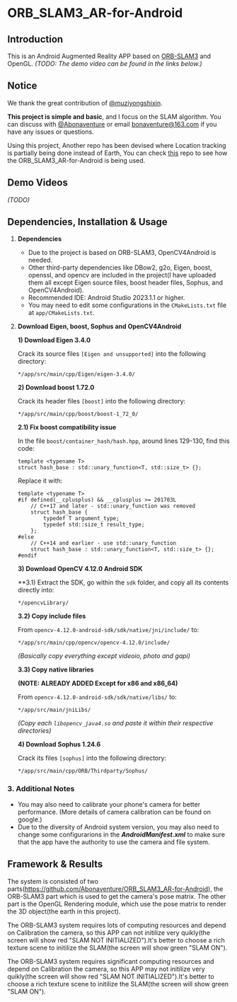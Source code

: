 # ORB_SLAM3_AR-for-Android
## Introduction
This is an Android Augmented Reality APP based on [ORB-SLAM3](https://github.com/UZ-SLAMLab/ORB_SLAM3) and OpenGL. *(TODO: The demo video can be found in the links below.)*

## Notice
We thank the great contribution of [@muziyongshixin](https://github.com/muziyongshixin/ORB-SLAM2-based-AR-on-Android).

**This project is simple and basic**, and I focus on the SLAM algorithm. You can discuss with [@Abonaventure](https://github.com/Abonaventure/ORB_SLAM3_AR-for-Android) or email bonaventure@163.com if you have any issues or questions.

Using this project, Another repo has been devised where Location tracking is partially being done instead of Earth, You can check [this](https://github.com/Physic69/SmartMapper) repo to see how the ORB_SLAM3_AR-for-Android is being used.

## Demo Videos
*(TODO)*

## Dependencies, Installation & Usage

1. **Dependencies**
    - Due to the project is based on ORB-SLAM3, OpenCV4Android is needed.
    - Other third-party dependencies like DBow2, g2o, Eigen, boost, openssl, and opencv are included in the project(I have uploaded them all except Eigen source files, boost header files, Sophus, and OpenCV4Android).
    - Recommended IDE: Android Studio 2023.1.1 or higher.
    - You may need to edit some configurations in the `CMakeLists.txt` file at `app/CMakeLists.txt`.

2. **Download Eigen, boost, Sophus and OpenCV4Android**

   **1) Download Eigen 3.4.0**

   Crack its source files `[Eigen and unsupported]` into the following directory:

   ```
   */app/src/main/cpp/Eigen/eigen-3.4.0/
   ```

   **2) Download boost 1.72.0**

   Crack its header files `[boost]` into the following directory:

   ```
   */app/src/main/cpp/boost/boost-1_72_0/
   ```

   **2.1) Fix boost compatibility issue**

   In the file `boost/container_hash/hash.hpp`, around lines 129-130, find this code:

   ```
   template <typename T>
   struct hash_base : std::unary_function<T, std::size_t> {};
   ```

   Replace it with:

   ```
   template <typename T>
   #if defined(__cplusplus) && __cplusplus >= 201703L
       // C++17 and later - std::unary_function was removed
       struct hash_base {
           typedef T argument_type;
           typedef std::size_t result_type;
       };
   #else
       // C++14 and earlier - use std::unary_function
       struct hash_base : std::unary_function<T, std::size_t> {};
   #endif
   ```

   **3) Download OpenCV 4.12.0 Android SDK**

   **3.1) Extract the SDK, go within the `sdk` folder, and copy all its contents directly into:

   ```
   */opencvLibrary/
   ```
   
   **3.2) Copy include files**

   From `opencv-4.12.0-android-sdk/sdk/native/jni/include/` to:

   ```
   */app/src/main/cpp/opencv/opencv-4.12.0/include/
   ```
   *(Basically copy everything except videoio, photo and gapi)*

   **3.3) Copy native libraries**

   **(NOTE: ALREADY ADDED Except for x86 and x86_64)**

   From `opencv-4.12.0-android-sdk/sdk/native/libs/` to:

   ```
   */app/src/main/jniLibs/
   ```
   *(Copy each `libopencv_java4.so` and paste it within their respective directories)*

   **4) Download Sophus 1.24.6**

   Crack its files `[sophus]` into the following directory:

   ```
   */app/src/main/cpp/ORB/Thirdparty/Sophus/
   ```

### 3. Additional Notes
- You may also need to calibrate your phone's camera for better performance. (More details of camera calibration can be found on google.)
- Due to the diversity of Android system version, you may also need to change some configurarions in the ***AndroidManifest.xml*** to make sure that the app have the authority to use the camera and file system.

## Framework & Results
The system is consisted of two parts(https://github.com/Abonaventure/ORB_SLAM3_AR-for-Android), the ORB-SLAM3 part which is used to get the camera's pose matrix. The other part is the OpenGL Rendering module, which use the pose matrix to render the 3D object(the earth in this project).

The ORB-SLAM3 system requires lots of computing resources and depend on Calibration the camera, so this APP can not initilize very quikly(the screen will show red "SLAM NOT INITIALIZED").It's better to choose a rich texture scene to initilize the SLAM(the screen will show green "SLAM ON").

The ORB-SLAM3 system requires significant computing resources and depend on Calibration the camera, so this APP may not initilize very quikly(the screen will show red "SLAM NOT INITIALIZED").It's better to choose a rich texture scene to initilize the SLAM(the screen will show green "SLAM ON").
